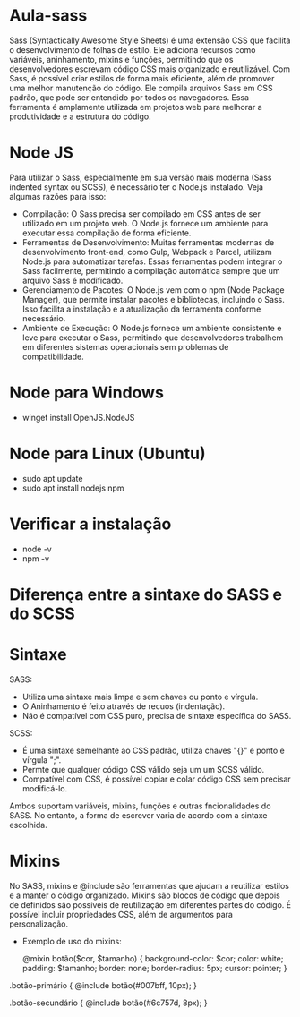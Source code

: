 # Aula-sass

Sass (Syntactically Awesome Style Sheets) é uma extensão CSS que facilita o desenvolvimento de folhas de estilo. Ele adiciona recursos como variáveis, aninhamento, mixins e funções, permitindo que os desenvolvedores escrevam código CSS mais organizado e reutilizável. Com Sass, é possível criar estilos de forma mais eficiente, além de promover uma melhor manutenção do código. Ele compila arquivos Sass em CSS padrão, que pode ser entendido por todos os navegadores. Essa ferramenta é amplamente utilizada em projetos web para melhorar a produtividade e a estrutura do código.

# Node JS

Para utilizar o Sass, especialmente em sua versão mais moderna (Sass indented syntax ou SCSS), é necessário ter o Node.js instalado. Veja algumas razões para isso:

- Compilação: O Sass precisa ser compilado em CSS antes de ser utilizado em um projeto web. O Node.js fornece um ambiente para executar essa compilação de forma eficiente.
- Ferramentas de Desenvolvimento: Muitas ferramentas modernas de desenvolvimento front-end, como Gulp, Webpack e Parcel, utilizam Node.js para automatizar tarefas. Essas ferramentas podem integrar o Sass facilmente, permitindo a compilação automática sempre que um arquivo Sass é modificado.
- Gerenciamento de Pacotes: O Node.js vem com o npm (Node Package Manager), que permite instalar pacotes e bibliotecas, incluindo o Sass. Isso facilita a instalação e a atualização da ferramenta conforme necessário.
- Ambiente de Execução: O Node.js fornece um ambiente consistente e leve para executar o Sass, permitindo que desenvolvedores trabalhem em diferentes sistemas operacionais sem problemas de compatibilidade.

# Node para Windows
- winget install OpenJS.NodeJS

# Node para Linux (Ubuntu)
- sudo apt update
- sudo apt install nodejs npm

# Verificar a instalação
- node -v
- npm -v

# Diferença entre a sintaxe do SASS e do SCSS

# Sintaxe

SASS: 
- Utiliza uma sintaxe mais limpa e sem chaves ou ponto e vírgula.
- O Aninhamento é feito através de recuos (indentação).
- Não é compatível com CSS puro, precisa de sintaxe específica do SASS.

SCSS:
- É uma sintaxe semelhante ao CSS padrão, utiliza chaves "{}" e ponto e vírgula ";".
- Permte que qualquer código CSS válido seja um um SCSS válido.
- Compatível com CSS, é possível copiar e colar código CSS sem precisar modificá-lo.

Ambos suportam variáveis, mixins, funções e outras fncionalidades do SASS. No entanto, a forma de escrever varia de acordo com a sintaxe escolhida.

# Mixins

No SASS, mixins e @include são ferramentas que ajudam a reutilizar estilos e a manter o código organizado. Mixins são blocos de código que depois de definidos são possíveis de reutilização em diferentes partes do código. É possível incluir propriedades CSS, além de argumentos para personalização.

- Exemplo de uso do mixins:
  
  @mixin botão($cor, $tamanho) {
  background-color: $cor;
  color: white;
  padding: $tamanho;
  border: none;
  border-radius: 5px;
  cursor: pointer;
}

.botão-primário {
  @include botão(#007bff, 10px);
}

.botão-secundário {
  @include botão(#6c757d, 8px);
}

